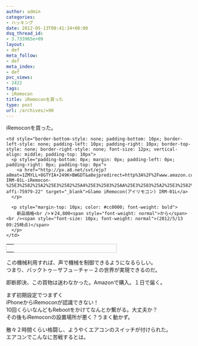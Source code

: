 ```yaml
---
author: admin
categories:
- ハッキング
date: 2012-05-13T00:41:34+00:00
dsq_thread_id:
- 3.733965e+09
layout:
- def
meta_follow:
- def
meta_index:
- def
pvc_views:
- 2422
tags:
- iRemocon
title: iRemoconを買った
type: post
url: /archives/=90
---
```


iRemoconを買った。

<table style="border-bottom: #ccc 1px solid; border-left: #ccc 1px solid; width: 300px; border-top: #ccc 1px solid; border-right: #ccc 1px solid" border="0" cellspacing="0" cellpadding="0">
  <tr style="border-bottom-style: none; border-left-style: none; border-top-style: none; border-right-style: none">
    <td style="border-bottom-style: none; padding-bottom: 10px; border-left-style: none; padding-left: 10px; padding-right: 10px; border-top-style: none; border-right-style: none; vertical-align: top; padding-top: 10px">
      <a href="http://px.a8.net/svt/ejp?a8mat=1ZMYLL+8GTYIA+249K+BWGDT&a8ejpredirect=http%3A%2F%2Fwww.amazon.co.jp%2FGlamo-IRM-01L-iRemocon-%25E3%2582%25A2%25E3%2582%25A4%25E3%2583%25AA%25E3%2583%25A2%25E3%2582%25B3%25E3%2583%25B3%2Fdp%2FB0053BXBVG%253FSubscriptionId%253DAKIAJG4HK2PMU5Z4Q6YQ%2526linkCode%253Dxm2%2526camp%253D2025%2526creative%253D165953%2526creativeASIN%253DB0053BXBVG%2526tag%3Da8-affi-75979-22" target="_blank"><img border="0" alt="" src="http://ecx.images-amazon.com/images/I/31BPCZumqaL._SS120_.jpg" /></a>
    </td>
    
    <td style="border-bottom-style: none; padding-bottom: 10px; border-left-style: none; padding-left: 10px; padding-right: 10px; border-top-style: none; border-right-style: none; font-size: 12px; vertical-align: middle; padding-top: 10px">
      <p style="padding-bottom: 0px; margin: 0px; padding-left: 0px; padding-right: 0px; padding-top: 0px">
        <a href="http://px.a8.net/svt/ejp?a8mat=1ZMYLL+8GTYIA+249K+BWGDT&a8ejpredirect=http%3A%2F%2Fwww.amazon.co.jp%2FGlamo-IRM-01L-iRemocon-%25E3%2582%25A2%25E3%2582%25A4%25E3%2583%25AA%25E3%2583%25A2%25E3%2582%25B3%25E3%2583%25B3%2Fdp%2FB0053BXBVG%253FSubscriptionId%253DAKIAJG4HK2PMU5Z4Q6YQ%2526linkCode%253Dxm2%2526camp%253D2025%2526creative%253D165953%2526creativeASIN%253DB0053BXBVG%2526tag%3Da8-affi-75979-22" target="_blank">Glamo iRemocon(アイリモコン) IRM-01L</a>
      </p>
      
      <p style="margin-top: 10px; color: #cc0000; font-weight: bold">
        新品価格<br />￥24,800<span style="font-weight: normal">から</span><br /><span style="font-size: 10px; font-weight: normal">(2012/5/13 09:25時点)</span>
      </p>
    </td>
  </tr>
</table>

<img border="0" alt="" src="http://www13.a8.net/0.gif?a8mat=1ZMYLL+8GTYIA+249K+BWGDT" width="1" height="1" />この機械利用すれば、声で機械を制御できるようになるらしい。  
つまり、バックトゥ－ザフュ－チャ－２の世界が実現できるのだ。

<div style="padding-bottom: 0px; margin: 0px; padding-left: 0px; padding-right: 0px; display: inline; float: none; padding-top: 0px" id="scid:5737277B-5D6D-4f48-ABFC-DD9C333F4C5D:6d84b6a3-d2c6-4d34-a40b-0496b97c3b0e" class="wlWriterEditableSmartContent">
  <div>
  </div>
</div>

即断即決、この買物は迷わなかった。Amazonで購入。１日で届く。

まず初期設定でつまずく  
iPhoneからiRemoconが認識できない！  
10回くらいなんどもRebootをかけてなんとか繋がる。大丈夫か？  
その後もiRemoconの設置場所が悪く？うまく動かず。

散々２時間くらい格闘し、ようやくエアコンのスイッチが付けられた。  
エアコンでこんなに苦戦するとは。

<div style="padding-bottom: 0px; margin: 0px; padding-left: 0px; padding-right: 0px; display: inline; float: none; padding-top: 0px" id="scid:5737277B-5D6D-4f48-ABFC-DD9C333F4C5D:9f848b70-a8f5-4fd1-9289-5aabd826b336" class="wlWriterEditableSmartContent">
  <div>
  </div>
</div>